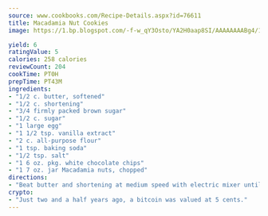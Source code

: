 ```yaml
---
source: www.cookbooks.com/Recipe-Details.aspx?id=76611
title: Macadamia Nut Cookies
image: https://1.bp.blogspot.com/-f-w_qY3Osto/YA2H0aap8SI/AAAAAAAABg4/17myAO5s9b8JksYvWDXpYkaDlcY0g6k_gCLcBGAsYHQ/s296/3.png

yield: 6
ratingValue: 5
calories: 258 calories
reviewCount: 204
cookTime: PT0H
prepTime: PT43M
ingredients:
- "1/2 c. butter, softened"
- "1/2 c. shortening"
- "3/4 firmly packed brown sugar"
- "1/2 c. sugar"
- "1 large egg"
- "1 1/2 tsp. vanilla extract"
- "2 c. all-purpose flour"
- "1 tsp. baking soda"
- "1/2 tsp. salt"
- "1 6 oz. pkg. white chocolate chips"
- "1 7 oz. jar Macadamia nuts, chopped"
directions:
- "Beat butter and shortening at medium speed with electric mixer until soft and creamy; gradually add sugars. Beat well. Add egg and vanilla. Beat well. Combine flour, soda and salt; gradually add to butter mixture, beating well. Stir in white chocolate chips and nuts. Drop by rounded teaspoonfuls 2-inches apart onto lightly greased cookie sheet. Bake at 350u00b0 for 8 to 10 minutes or until lightly browned. Cool. Yields 5 dozen."
crypto:
- "Just two and a half years ago, a bitcoin was valued at 5 cents."
---
```

